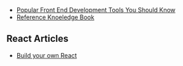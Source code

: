 - [Popular Front End Development Tools You Should Know ](https://www.freecodecamp.org/news/front-end-development-tools-you-should-know/)
- [Reference Knoeledge Book ](https://wiki.nikitavoloboev.xyz/)


## React Articles

- [Build your own React](https://pomb.us/build-your-own-react/)
